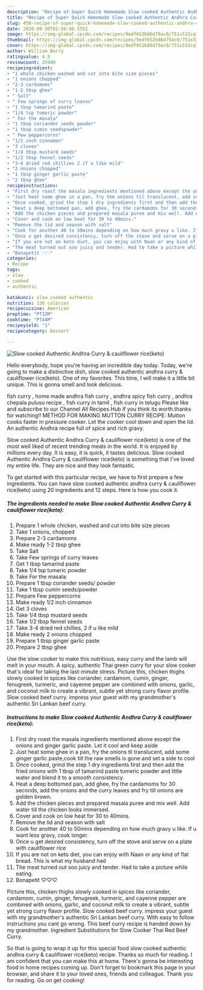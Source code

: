 ```yaml
---
description: "Recipe of Super Quick Homemade Slow cooked Authentic Andhra Curry &amp;amp; cauliflower rice(keto)"
title: "Recipe of Super Quick Homemade Slow cooked Authentic Andhra Curry &amp;amp; cauliflower rice(keto)"
slug: 450-recipe-of-super-quick-homemade-slow-cooked-authentic-andhra-curry-and-amp-cauliflower-riceketo
date: 2020-09-30T02:56:08.555Z
image: https://img-global.cpcdn.com/recipes/9edf652b86d79ac0/751x532cq70/slow-cooked-authentic-andhra-curry-cauliflower-riceketo-recipe-main-photo.jpg
thumbnail: https://img-global.cpcdn.com/recipes/9edf652b86d79ac0/751x532cq70/slow-cooked-authentic-andhra-curry-cauliflower-riceketo-recipe-main-photo.jpg
cover: https://img-global.cpcdn.com/recipes/9edf652b86d79ac0/751x532cq70/slow-cooked-authentic-andhra-curry-cauliflower-riceketo-recipe-main-photo.jpg
author: William Berry
ratingvalue: 4.5
reviewcount: 35940
recipeingredient:
- "1 whole chicken washed and cut into bite size pieces"
- "1 onions chopped"
- "2-3 cardamoms"
- "1-2 tbsp ghee"
- " Salt"
- " Few springs of curry leaves"
- "1 tbsp tamarind paste"
- "1/4 tsp tumeric powder"
- " For the masala"
- "1 tbsp coriander seeds powder"
- "1 tbsp cumin seedspowder"
- " Few peppercorns"
- "1/2 inch cinnamon"
- "3 cloves"
- "1/4 tbsp mustard seeds"
- "1/2 tbsp fennel seeds"
- "3-4 dried red chillies 2 if u like mild"
- "2 onions chopped"
- "1 tbsp ginger garlic paste"
- "2 tbsp ghee"
recipeinstructions:
- "First dry roast the masala ingredients mentioned above except the onions and ginger garlic paste. Let it cool and keep aside"
- "Just heat some ghee in a pan, fry the onions til translucent, add some ginger garlic paste,cook till the raw smells is gone and set a side to cool"
- "Once cooked, grind the step 1 dry ingredients first and then add the fried onions with 1 tbsp of tamarind paste tumeric powder and little water and blend it to a smooth consistency."
- "Heat a deep bottomed pan, add ghee, fry the cardamoms for 30 seconds, add the onions and the curry leaves and fry till onions are golden brown."
- "Add the chicken pieces and prepared masala puree and mix well. Add water till the chicken looks immersed."
- "Cover and cook on low heat for 30 to 40mins."
- "Remove the lid and season with salt"
- "Cook for another 40 to 50mins depending on how much gravy u like. If u want less gravy, cook longer."
- "Once u get desired consistency, turn off the stove and serve on a plate with cauliflower rice"
- "If you are not on keto diet, you can enjoy with Naan or any kind of flat bread. This is what my husband had"
- "The meat turned out soo juicy and tender. Had to take a picture while eating."
- "Bonapetit ♡♡♡"
categories:
- Recipe
tags:
- slow
- cooked
- authentic

katakunci: slow cooked authentic 
nutrition: 136 calories
recipecuisine: American
preptime: "PT32M"
cooktime: "PT44M"
recipeyield: "1"
recipecategory: Dessert

---
```



![Slow cooked Authentic Andhra Curry &amp; cauliflower rice(keto)](https://img-global.cpcdn.com/recipes/9edf652b86d79ac0/751x532cq70/slow-cooked-authentic-andhra-curry-cauliflower-riceketo-recipe-main-photo.jpg)

Hello everybody, hope you're having an incredible day today. Today, we're going to make a distinctive dish, slow cooked authentic andhra curry &amp; cauliflower rice(keto). One of my favorites. This time, I will make it a little bit unique. This is gonna smell and look delicious.

fish curry , home made andhra fish curry , andhra spicy fish curry , andhra chepala pulusu recipe , fish curry in tamil , fish curry in telugu Please like and subscribe to our Channel All Recipes Hub if you think its worth.thanks for watching!! METHOD FOR MAKING MUTTON CURRY RECIPE: Mutton cooks faster in pressure cooker. Let the cooker cool down and open the lid. An authentic Andhra recipe full of spice and rich gravy.

Slow cooked Authentic Andhra Curry &amp; cauliflower rice(keto) is one of the most well liked of recent trending meals in the world. It is enjoyed by millions every day. It is easy, it is quick, it tastes delicious. Slow cooked Authentic Andhra Curry &amp; cauliflower rice(keto) is something that I've loved my entire life. They are nice and they look fantastic.


To get started with this particular recipe, we have to first prepare a few ingredients. You can have slow cooked authentic andhra curry &amp; cauliflower rice(keto) using 20 ingredients and 12 steps. Here is how you cook it.

<!--inarticleads1-->

##### The ingredients needed to make Slow cooked Authentic Andhra Curry &amp; cauliflower rice(keto):

1. Prepare 1 whole chicken, washed and cut into bite size pieces
1. Take 1 onions, chopped
1. Prepare 2-3 cardamoms
1. Make ready 1-2 tbsp ghee
1. Take  Salt
1. Take  Few springs of curry leaves
1. Get 1 tbsp tamarind paste
1. Take 1/4 tsp tumeric powder
1. Take  For the masala:
1. Prepare 1 tbsp coriander seeds/ powder
1. Take 1 tbsp cumin seeds/powder
1. Prepare  Few peppercorns
1. Make ready 1/2 inch cinnamon
1. Get 3 cloves
1. Take 1/4 tbsp mustard seeds
1. Take 1/2 tbsp fennel seeds
1. Take 3-4 dried red chillies, 2 if u like mild
1. Make ready 2 onions chopped
1. Prepare 1 tbsp ginger garlic paste
1. Prepare 2 tbsp ghee


Use the slow cooker to make this nutritious, easy curry and the lamb will melt in your mouth. A spicy, authentic Thai green curry for your slow cooker that&#39;s ideal for taking the last-minute stress. Picture this, chicken thighs slowly cooked in spices like coriander, cardamom, cumin, ginger, fenugreek, turmeric, and cayenne pepper are combined with onions, garlic, and coconut milk to create a vibrant, subtle yet strong curry flavor profile. Slow cooked beef curry. impress your guest with my grandmother&#39;s authentic Sri Lankan beef curry. 

<!--inarticleads2-->

##### Instructions to make Slow cooked Authentic Andhra Curry &amp; cauliflower rice(keto):

1. First dry roast the masala ingredients mentioned above except the onions and ginger garlic paste. Let it cool and keep aside
1. Just heat some ghee in a pan, fry the onions til translucent, add some ginger garlic paste,cook till the raw smells is gone and set a side to cool
1. Once cooked, grind the step 1 dry ingredients first and then add the fried onions with 1 tbsp of tamarind paste tumeric powder and little water and blend it to a smooth consistency.
1. Heat a deep bottomed pan, add ghee, fry the cardamoms for 30 seconds, add the onions and the curry leaves and fry till onions are golden brown.
1. Add the chicken pieces and prepared masala puree and mix well. Add water till the chicken looks immersed.
1. Cover and cook on low heat for 30 to 40mins.
1. Remove the lid and season with salt
1. Cook for another 40 to 50mins depending on how much gravy u like. If u want less gravy, cook longer.
1. Once u get desired consistency, turn off the stove and serve on a plate with cauliflower rice
1. If you are not on keto diet, you can enjoy with Naan or any kind of flat bread. This is what my husband had
1. The meat turned out soo juicy and tender. Had to take a picture while eating.
1. Bonapetit ♡♡♡


Picture this, chicken thighs slowly cooked in spices like coriander, cardamom, cumin, ginger, fenugreek, turmeric, and cayenne pepper are combined with onions, garlic, and coconut milk to create a vibrant, subtle yet strong curry flavor profile. Slow cooked beef curry. impress your guest with my grandmother&#39;s authentic Sri Lankan beef curry. With easy to follow instructions you cant go wrong. This beef curry recipe is handed down by my grandmother. Ingredient Substitutions for Slow Cooker Thai Red Beef Curry. 

So that is going to wrap it up for this special food slow cooked authentic andhra curry &amp; cauliflower rice(keto) recipe. Thanks so much for reading. I am confident that you can make this at home. There's gonna be interesting food in home recipes coming up. Don't forget to bookmark this page in your browser, and share it to your loved ones, friends and colleague. Thank you for reading. Go on get cooking!
